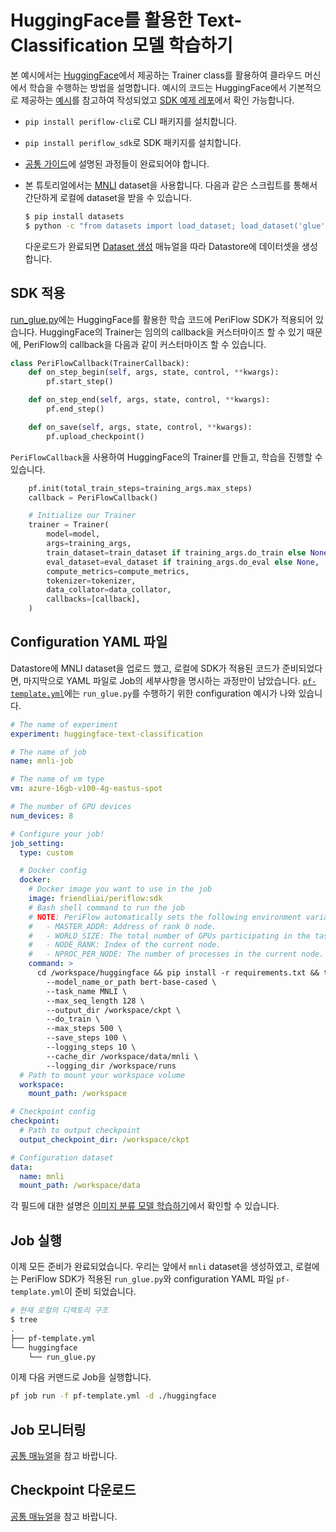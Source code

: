 # HuggingFace를 활용한 Text-Classification 모델 학습하기

본 예시에서는 [HuggingFace](https://github.com/huggingface/transformers)에서 제공하는 Trainer class를 활용하여 클라우드 머신에서 학습을 수행하는 방법을 설명합니다. 예시의 코드는 HuggingFace에서 기본적으로 제공하는 [예시](https://github.com/huggingface/transformers/blob/main/examples/pytorch/text-classification/run_glue.py)를 참고하여 작성되었고 [SDK 예제 레포](https://github.com/friendliai/periflow-python-sdk/tree/main/examples/huggingface)에서 확인 가능합니다.

- `pip install periflow-cli`로 CLI 패키지를 설치합니다.
- `pip install periflow_sdk`로 SDK 패키지를 설치합니다.
- [공통 가이드](./common_step.md)에 설명된 과정들이 완료되어야 합니다.
- 본 튜토리얼에서는 [MNLI](https://cims.nyu.edu/~sbowman/multinli/) dataset을 사용합니다. 다음과 같은 스크립트를 통해서 간단하게 로컬에 dataset을 받을 수 있습니다.

  ```sh
  $ pip install datasets
  $ python -c "from datasets import load_dataset; load_dataset('glue', 'mnli', cache_dir='./mnli')"
  ```

  다운로드가 완료되면 [Dataset 생성](./common_step.md#dataset-생성) 매뉴얼을 따라 Datastore에 데이터셋을 생성 합니다.

## SDK 적용

[run_glue.py](https://github.com/friendliai/periflow-python-sdk/blob/main/examples/huggingface/run_glue.py)에는 HuggingFace를 활용한 학습 코드에 PeriFlow SDK가 적용되어 있습니다. HuggingFace의 Trainer는 임의의 callback을 커스터마이즈 할 수 있기 때문에, PeriFlow의 callback을 다음과 같이 커스터마이즈 할 수 있습니다.

```python
class PeriFlowCallback(TrainerCallback):
    def on_step_begin(self, args, state, control, **kwargs):
        pf.start_step()

    def on_step_end(self, args, state, control, **kwargs):
        pf.end_step()

    def on_save(self, args, state, control, **kwargs):
        pf.upload_checkpoint()
```

`PeriFlowCallback`을 사용하여 HuggingFace의 Trainer를 만들고, 학습을 진행할 수 있습니다.

```python
    pf.init(total_train_steps=training_args.max_steps)
    callback = PeriFlowCallback()

    # Initialize our Trainer
    trainer = Trainer(
        model=model,
        args=training_args,
        train_dataset=train_dataset if training_args.do_train else None,
        eval_dataset=eval_dataset if training_args.do_eval else None,
        compute_metrics=compute_metrics,
        tokenizer=tokenizer,
        data_collator=data_collator,
        callbacks=[callback],
    )
```

## Configuration YAML 파일

Datastore에 MNLI dataset을 업로드 했고, 로컬에 SDK가 적용된 코드가 준비되었다면, 마지막으로 YAML 파일로 Job의 세부사항을 명시하는 과정만이 남았습니다. [`pf-template.yml`](https://github.com/friendliai/periflow-python-sdk/blob/main/examples/huggingface/pf-template.yml)에는 `run_glue.py`를 수행하기 위한 configuration 예시가 나와 있습니다.

```yaml
# The name of experiment
experiment: huggingface-text-classification

# The name of job
name: mnli-job

# The name of vm type
vm: azure-16gb-v100-4g-eastus-spot

# The number of GPU devices
num_devices: 8

# Configure your job!
job_setting:
  type: custom

  # Docker config
  docker:
    # Docker image you want to use in the job
    image: friendliai/periflow:sdk
    # Bash shell command to run the job
    # NOTE: PeriFlow automatically sets the following environment variables for PyTorch DDP.
    #   - MASTER_ADDR: Address of rank 0 node.
    #   - WORLD_SIZE: The total number of GPUs participating in the task.
    #   - NODE_RANK: Index of the current node.
    #   - NPROC_PER_NODE: The number of processes in the current node.
    command: >
      cd /workspace/huggingface && pip install -r requirements.txt && torchrun --nnodes $NUM_NODES --node_rank $NODE_RANK --master_addr $MASTER_ADDR --master_port 6000 --nproc_per_node $NPROC_PER_NODE run_glue.py \
        --model_name_or_path bert-base-cased \
        --task_name MNLI \
        --max_seq_length 128 \
        --output_dir /workspace/ckpt \
        --do_train \
        --max_steps 500 \
        --save_steps 100 \
        --logging_steps 10 \
        --cache_dir /workspace/data/mnli \
        --logging_dir /workspace/runs
  # Path to mount your workspace volume
  workspace:
    mount_path: /workspace

# Checkpoint config
checkpoint:
  # Path to output checkpoint
  output_checkpoint_dir: /workspace/ckpt

# Configuration dataset
data:
  name: mnli
  mount_path: /workspace/data
```

각 필드에 대한 설명은 [이미지 분류 모델 학습하기](./pytorch_training.md#configuration-yaml-파일)에서 확인할 수 있습니다.

## Job 실행

이제 모든 준비가 완료되었습니다. 우리는 앞에서 `mnli` dataset을 생성하였고, 로컬에는 PeriFlow SDK가 적용된 `run_glue.py`와 configuration YAML 파일 `pf-template.yml`이 준비 되었습니다.

```sh
# 현재 로컬의 디렉토리 구조
$ tree
.
├── pf-template.yml
└── huggingface
    └── run_glue.py
```

이제 다음 커맨드로 Job을 실행합니다.

```sh
pf job run -f pf-template.yml -d ./huggingface
```

## Job 모니터링

[공통 매뉴얼](./common_step.md#job-모니터링)을 참고 바랍니다.

## Checkpoint 다운로드

[공통 매뉴얼](./common_step.md#checkpoint-다운로드)을 참고 바랍니다.
